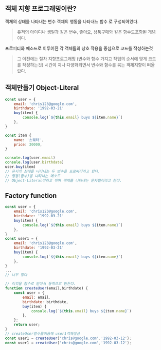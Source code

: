 ## 객체 지향 프로그래밍이란?
객체의 상태를 나타내는 변수
객체의 행동을 나타내느 함수 로 구성되어있다.
>유저의 아이디나 생일과 같은 변수, 좋아요, 상품구매와 같은 함수도포함된 개념이다.

프로퍼티와 메소드로 이루어진 각 객체들의 상호 작용을 중심으로 코드를 작성하는것
> 그 이전에는 절차 지향프로그래밍 (변수와 함수 가지고 작업의 순서에 맞게 코드를 작성하는것)
> 시간이 지나 다양화되면서 변수와 함수를 묶는 객체지향이 떠올랐다.

## 객체만들기 Object-Literal
```js
const user = {
	email: 'chris123@google.com',
	birthdate: '1992-03-21'
	buy(item) {
		console.log(`${this.email} buys ${item.name}`)
	},
}

const item {
	name: '스웨터',
	price: 30000,
}

console.log(user.email)
console.log(user.birthdate)
user.buy(item)
// 유저의 상태를 나타내는 두 변수를 프로퍼티라고 한다.
// 행동(함수)을 나타내는 메소드
// Object-Literal이라고 하며 객체를 나타내는 문자열이라고 한다.
```

## Factory function
```js
const user = {
	email: 'chris123@google.com',
	birthdate: '1992-03-21'
	buy(item) {
		console.log(`${this.email} buys ${item.name}`)
	},
}
const user1 = {
	email: 'chris123@google.com',
	birthdate: '1992-03-21'
	buy(item) {
		console.log(`${this.email} buys ${item.name}`)
	},
}
...
// 너무 많다

// 이것을 함수로 받아서 동적으로 만든다.
function createUser(email,birthdate) {
	const user = {
		email: email,
		birthdate: birthdate,
		buy(item) {
			console.log(`${this.email} buys ${item.name}`)
		},
	};
	return user;
}
// createUser함수를이용해 user1객체생성
const user1 = createUser('chris@google.com','1992-03-12');
const user1 = createUser('chris@google.com','1992-03-12');
```
